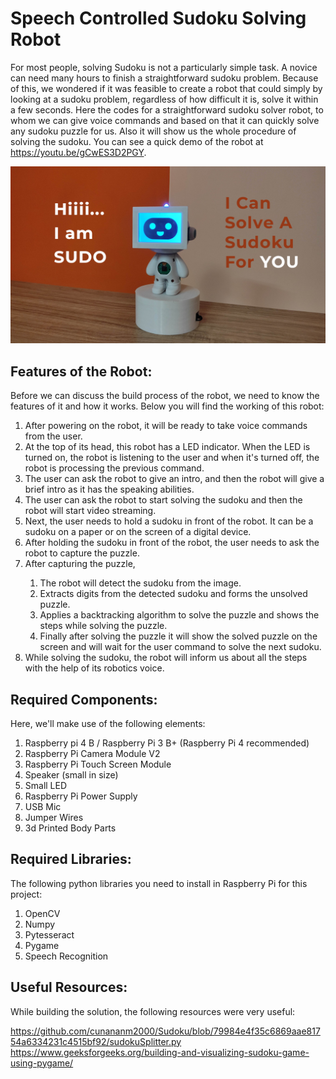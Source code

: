 # Speech Controlled Sudoku Solving Robot
For most people, solving Sudoku is not a particularly simple task. A novice can need many hours to finish a straightforward sudoku problem. Because of this, we wondered if it was feasible to create a robot that could simply by looking at a sudoku problem, regardless of how difficult it is, solve it within a few seconds. Here the codes for a straightforward sudoku solver robot, to whom we can give voice commands and based on that it can quickly solve any sudoku puzzle for us. Also it will show us the whole procedure of solving the sudoku. You can see a quick demo of the robot at https://youtu.be/gCwES3D2PGY. 
<p align="center">
<a href="#"><img src="cover.png" alt="" width="640"></a>
</p>

## Features of the Robot:
Before we can discuss the build process of the robot, we need to know the features of it and how it works. Below you will find the working of this robot:
<ol>
  <li>After powering on the robot, it will be ready to take voice commands from the user.</li>
  <li>At the top of its head, this robot has a LED indicator. When the LED is turned on, the robot is listening to the user and when it's turned off, the      robot is processing the previous command.</li>
<li>The user can ask the robot to give an intro, and then the robot will give a brief intro as it has the speaking abilities.</li>
<li>The user can ask the robot to start solving the sudoku and then the robot will start video streaming.</li>
<li>Next, the user needs to hold a sudoku in front of the robot. It can be a sudoku on a paper or on the screen of a digital device. </li>
<li>After holding the sudoku in front of the robot, the user needs to ask the robot to capture the puzzle.</li>
<li>After capturing the puzzle, </li>
<ol><li>The robot will detect the sudoku from the image.</li>
<li>Extracts digits from the detected sudoku and forms the unsolved puzzle.</li>
<li>Applies a backtracking algorithm to solve the puzzle and shows the steps while solving the puzzle.</li>
<li>Finally after solving the puzzle it will show the solved puzzle on the screen and will wait for the user command to solve the next sudoku.</li>
  </ol>
<li>While solving the sudoku, the robot will inform us about all the steps with the help of its robotics voice.</li>
</ol>

## Required Components:
Here, we'll make use of the following elements:
<ol>
  <li>Raspberry pi 4 B / Raspberry Pi 3 B+ (Raspberry Pi 4 recommended)</li>
<li>Raspberry Pi Camera Module V2</li>
<li>Raspberry Pi Touch Screen Module </li>
<li>Speaker (small in size)</li>
<li>Small LED </li>
<li>Raspberry Pi Power Supply</li>
<li>USB Mic</li>
<li>Jumper Wires</li>
<li>3d Printed Body Parts</li>
  </ol>


## Required Libraries:

The following python libraries you need to install in Raspberry Pi for this project:
<ol><li>OpenCV</li>
<li>Numpy</li>
<li>Pytesseract</li> 
<li>Pygame</li>
<li>Speech Recognition</li>
</ol>

## Useful Resources:
While building the solution, the following resources were very useful:

https://github.com/cunananm2000/Sudoku/blob/79984e4f35c6869aae81754a6334231c4515bf92/sudokuSplitter.py
https://www.geeksforgeeks.org/building-and-visualizing-sudoku-game-using-pygame/
